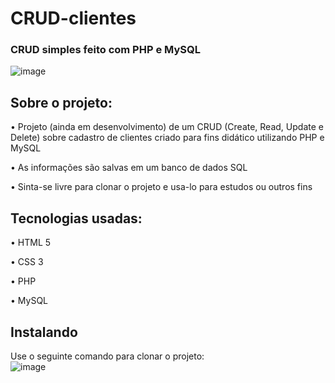 # CRUD-clientes
### CRUD simples feito com PHP e MySQL

![image](https://user-images.githubusercontent.com/124212111/230786836-b1ee3166-53e7-401e-83da-54dd385f76c5.png)

## Sobre o projeto:

• Projeto (ainda em desenvolvimento) de um CRUD (Create, Read, Update e Delete) sobre cadastro de clientes criado para fins didático utilizando PHP e MySQL

• As informações são salvas em um banco de dados SQL

• Sinta-se livre para clonar o projeto e usa-lo para estudos ou outros fins

## Tecnologias usadas:
• HTML 5

• CSS 3

• PHP

• MySQL

## Instalando
Use o seguinte comando para clonar o projeto: <br>
![image](https://user-images.githubusercontent.com/124212111/230787120-3ae9d733-ed73-4d79-9706-17b5b1999b5b.png)

